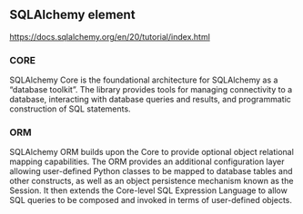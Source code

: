 ## SQLAlchemy element
https://docs.sqlalchemy.org/en/20/tutorial/index.html
### CORE
SQLAlchemy Core is the foundational architecture for SQLAlchemy as a “database toolkit”. The library provides tools for managing connectivity to a database, interacting with database queries and results, and programmatic construction of SQL statements.
### ORM
SQLAlchemy ORM builds upon the Core to provide optional object relational mapping capabilities. The ORM provides an additional configuration layer allowing user-defined Python classes to be mapped to database tables and other constructs, as well as an object persistence mechanism known as the Session. It then extends the Core-level SQL Expression Language to allow SQL queries to be composed and invoked in terms of user-defined objects.
